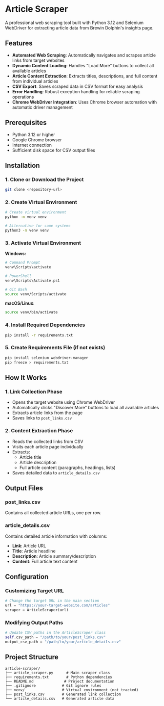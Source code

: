 # Article Scraper

A professional web scraping tool built with Python 3.12 and Selenium WebDriver for extracting article data from Brewin Dolphin's insights page.

## Features

- **Automated Web Scraping**: Automatically navigates and scrapes article links from target websites
- **Dynamic Content Loading**: Handles "Load More" buttons to collect all available articles
- **Article Content Extraction**: Extracts titles, descriptions, and full content from individual articles
- **CSV Export**: Saves scraped data in CSV format for easy analysis
- **Error Handling**: Robust exception handling for reliable scraping operations
- **Chrome WebDriver Integration**: Uses Chrome browser automation with automatic driver management

## Prerequisites

- Python 3.12 or higher
- Google Chrome browser
- Internet connection
- Sufficient disk space for CSV output files

## Installation

### 1. Clone or Download the Project

```bash
git clone <repository-url>
```

### 2. Create Virtual Environment

```bash
# Create virtual environment
python -m venv venv

# Alternative for some systems
python3 -m venv venv
```

### 3. Activate Virtual Environment

**Windows:**
```bash
# Command Prompt
venv\Scripts\activate

# PowerShell
venv\Scripts\Activate.ps1

# Git Bash
source venv/Scripts/activate
```

**macOS/Linux:**
```bash
source venv/bin/activate
```

### 4. Install Required Dependencies

```bash
pip install -r requirements.txt
```

### 5. Create Requirements File (if not exists)

```bash
pip install selenium webdriver-manager
pip freeze > requirements.txt
```
## How It Works

### 1. Link Collection Phase
- Opens the target website using Chrome WebDriver
- Automatically clicks "Discover More" buttons to load all available articles
- Extracts article links from the page
- Saves links to `post_links.csv`

### 2. Content Extraction Phase
- Reads the collected links from CSV
- Visits each article page individually
- Extracts:
  - Article title
  - Article description
  - Full article content (paragraphs, headings, lists)
- Saves detailed data to `article_details.csv`

## Output Files

### post_links.csv
Contains all collected article URLs, one per row.

### article_details.csv
Contains detailed article information with columns:
- **Link**: Article URL
- **Title**: Article headline
- **Description**: Article summary/description
- **Content**: Full article text content

## Configuration

### Customizing Target URL

```python
# Change the target URL in the main section
url = "https://your-target-website.com/articles"
scraper = ArticleScraper(url)
```

### Modifying Output Paths

```python
# Update CSV paths in the ArticleScraper class
self.csv_path = "/path/to/your/post_links.csv"
output_csv_path = "/path/to/your/article_details.csv"
```


## Project Structure

```
article-scraper/
├── article_scraper.py      # Main scraper class
├── requirements.txt        # Python dependencies
├── README.md              # Project documentation
├── .gitignore            # Git ignore rules
├── venv/                 # Virtual environment (not tracked)
├── post_links.csv        # Generated link collection
└── article_details.csv   # Generated article data
```
